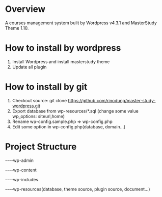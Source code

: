 # Overview
A courses management system built by Wordpress v4.3.1 and MasterStudy Theme 1.10.

# How to install by wordpress
1. Install Wordpress and install masterstudy theme
2. Update all plugin

# How to install by git
1. Checkout source: git clone https://github.com/rinodung/master-study-wordpress.git
2. Export database from wp-resources/*.sql (change some value wp_options: siteurl,home)
3. Rename wp-config.sample.php => wp-config.php
4. Edit some option in wp-config.php(database, domain...)


# Project Structure
----wp-admin

----wp-content

----wp-includes

----wp-resources(database, theme source, plugin source, document...)
